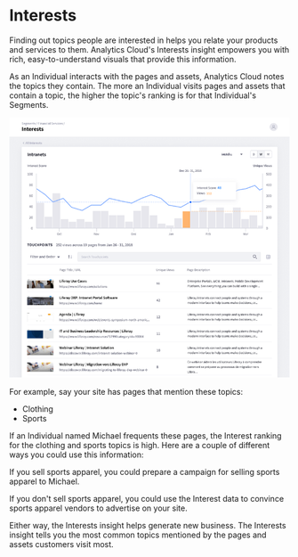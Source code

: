 # Interests

Finding out topics people are interested in helps you relate your products and services to them. Analytics Cloud's Interests insight empowers you with rich, easy-to-understand visuals that provide this information.

As an Individual interacts with the pages and assets, Analytics Cloud notes the topics they contain. The more an Individual visits pages and assets that contain a topic, the higher the topic's ranking is for that Individual's Segments.

![The Interests page.](interests/images/01.png)

For example, say your site has pages that mention these topics:

* Clothing
* Sports

If an Individual named Michael frequents these pages, the Interest ranking for the clothing and sports topics is high. Here are a couple of different ways you could use this information:

If you sell sports apparel, you could prepare a campaign for selling sports apparel to Michael.

If you don't sell sports apparel, you could use the Interest data to convince sports apparel vendors to advertise on your site.

Either way, the Interests insight helps generate new business. The Interests insight tells you the most common topics mentioned by the pages and assets customers visit most.
